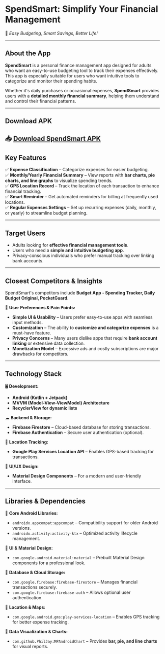 # SpendSmart: Simplify Your Financial Management  
📌 *Easy Budgeting, Smart Savings, Better Life!*  

---

## About the App  
**SpendSmart** is a personal finance management app designed for adults who want an easy-to-use budgeting tool to track their expenses effectively. This app is especially suitable for users who want intuitive tools to categorize and monitor their spending habits.  

Whether it's daily purchases or occasional expenses, **SpendSmart** provides users with a **detailed monthly financial summary**, helping them understand and control their financial patterns.  

---
## Download APK  

📥 [Download SpendSmart APK](https://github.com/himabindutellakula/Spend-Smart-Android-Mobile-App/blob/main/SpendSmart.apk)  
---

## Key Features  

✅ **Expense Classification** – Categorize expenses for easier budgeting.  
✅ **Monthly/Yearly Financial Summary** – View reports with **bar charts, pie charts, and line graphs** to visualize spending trends.  
✅ **GPS Location Record** – Track the location of each transaction to enhance financial tracking.  
✅ **Smart Reminder** – Get automated reminders for billing at frequently used locations.  
✅ **Regular Expenses Settings** – Set up recurring expenses (daily, monthly, or yearly) to streamline budget planning.  

---

## Target Users  
- Adults looking for **effective financial management tools**.  
- Users who need a **simple and intuitive budgeting app**.  
- Privacy-conscious individuals who prefer manual tracking over linking bank accounts.  

---

## Closest Competitors & Insights  
SpendSmart's competitors include **Budget App - Spending Tracker, Daily Budget Original, PocketGuard**.  

🔹 **User Preferences & Pain Points:**  
- **Simple UI & Usability** – Users prefer easy-to-use apps with seamless input methods.  
- **Customization** – The ability to **customize and categorize expenses** is a must-have feature.  
- **Privacy Concerns** – Many users dislike apps that require **bank account linking** or extensive data collection.  
- **Monetization Model** – Excessive ads and costly subscriptions are major drawbacks for competitors.  

---

## Technology Stack  

🖥 **Development:**  
- **Android (Kotlin + Jetpack)**  
- **MVVM (Model-View-ViewModel) Architecture**  
- **RecyclerView for dynamic lists**  

☁ **Backend & Storage:**  
- **Firebase Firestore** – Cloud-based database for storing transactions.  
- **Firebase Authentication** – Secure user authentication (optional).  

📍 **Location Tracking:**  
- **Google Play Services Location API** – Enables GPS-based tracking for transactions.  

🎨 **UI/UX Design:**  
- **Material Design Components** – For a modern and user-friendly interface.  

---

## Libraries & Dependencies  

📌 **Core Android Libraries:**  
- `androidx.appcompat:appcompat` – Compatibility support for older Android versions.  
- `androidx.activity:activity-ktx` – Optimized activity lifecycle management.  

📌 **UI & Material Design:**  
- `com.google.android.material:material` – Prebuilt Material Design components for a professional look.  

📌 **Database & Cloud Storage:**  
- `com.google.firebase:firebase-firestore` – Manages financial transactions securely.  
- `com.google.firebase:firebase-auth` – Allows optional user authentication.  

📌 **Location & Maps:**  
- `com.google.android.gms:play-services-location` – Enables GPS tracking for better expense tracking.  

📌 **Data Visualization & Charts:**  
- `com.github.PhilJay:MPAndroidChart` – Provides **bar, pie, and line charts** for visual reports.  

